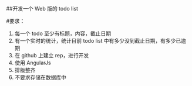 ##开发一个 Web 版的 todo list

#要求：
 1. 每一个 todo 至少有标题，内容，截止日期
 2. 有一个实时的统计，统计目前 todo list 中有多少没到截止日期，有多少已逾期
 3. 在 github 上建立 rep，进行开发
 4. 使用 AngularJs
 5. 排版整齐
 6. 不要求存储在数据库中

